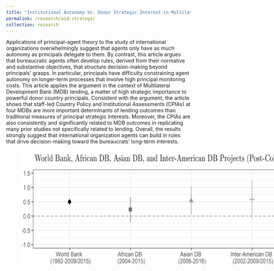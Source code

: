 ```yaml
---
title: "Institutional Autonomy Vs. Donor Strategic Interest in Multilateral Foreign Aid: A Re-Assessment"
permalink: /research/aid-strategic
collection: research
---
```


Applications of principal-agent theory to the study of international organizations overwhelmingly suggest that agents only have as much autonomy as principals delegate to them. By contrast, this article argues that bureaucratic agents often develop rules, derived from their normative and substantive objectives, that structure decision-making beyond principals' grasps. In particular, principals have difficulty constraining agent autonomy on longer-term processes that involve high principal monitoring costs. This article applies the argument in the context of Multilateral Development Bank (MDB) lending, a matter of high strategic importance to powerful donor country principals. Consistent with the argument, the article shows that staff-led Country Policy and Institutional Assessments (CPIAs) at four MDBs are more important determinants of lending outcomes than traditional measures of principal strategic interests. Moreover, the CPIAs are also consistently and significantly related to MDB outcomes in replicating many prior studies not specifically related to lending. Overall, the results strongly suggest that international organization agents can build in rules that drive decision-making toward the bureaucrats’ long-term interests.   
<figure style="width: 769px; height: 382px"  class="align-center">
  <img src="/images/foreign_aid.png" alt="" />
</figure>

